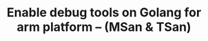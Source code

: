 ---
categories:
- bkk19
description: Uninitialized memory can cause unpredict behavior and be hard to reproduce.
  Also Race conditions are among the most insidious and elusive programming errors.
  They typically cause erratic and mysterious failures, often long after the code
  has been deployed to production. Developers need to pay a lot of effort on testing
  and write code with care. Golang provides runtime tools for detecting those issues.<br
  /> <br /> MemorySanitizer is a dynamic detector of uninitialized memory(UUM) in
  C and C++. The tool is based on compile time instrumentation and relies on bitprecise
  shadow memory at run-time. Shadow propagation technique is used to avoid false positive
  reports on copying of uninitialized memory. Also it’s a part of LLVM trunk and implemented
  as an LLVM optimization pass.<br /> <br /> ThreadSanitizer is a dynamic detector
  of data races, implemented by hybrid algorithm(based on happens-befor and locksets)
  and is a part of compiler-rt in LLVM.<br /> <br /> In this presentation I will share<br
  /> 1, What are MemorySanitizer and ThreadSanitizer<br /> 2, The algorithms of the
  two detectors<br /> 3, The relationship between them and LLVM<br /> 4, How to port
  them into Golang on arm64<br /> 5, The example used in Golang
image:
  featured: 'true'
  path: /assets/images/featured-images/bkk19/BKK19-102.png
session_attendee_num: '9'
session_id: BKK19-102
session_room: Session Room 1 (Lotus 1-2)
session_slot:
  end_time: '2019-04-01 14:25:00'
  start_time: '2019-04-01 14:00:00'
session_speakers:
- speaker_bio: Work on Golang for enabling arm port, performance optimization etc.
  speaker_company: Arm
  speaker_image: /assets/images/speakers/bkk19/fangming-fang.jpg
  speaker_location: ''
  speaker_name: Fangming Fang
  speaker_position: senior software engineer
  speaker_username: fangming.fang
session_track: Tools
tag: session
tags:
- Tools
title: Enable debug tools on Golang for arm platform – (MSan & TSan)
---